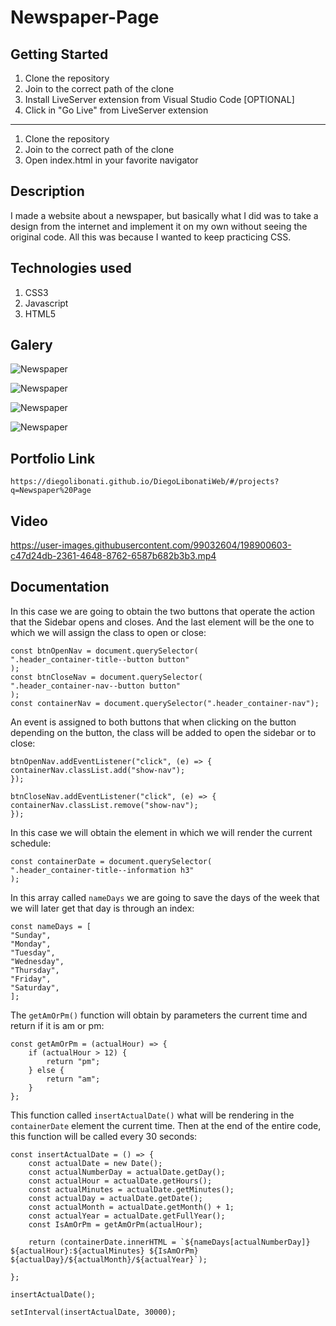 # Newspaper-Page

## Getting Started

1. Clone the repository
2. Join to the correct path of the clone
3. Install LiveServer extension from Visual Studio Code [OPTIONAL]
4. Click in "Go Live" from LiveServer extension

---

1. Clone the repository
2. Join to the correct path of the clone
3. Open index.html in your favorite navigator

## Description

I made a website about a newspaper, but basically what I did was to take a design from the internet and implement it on my own without seeing the original code. All this was because I wanted to keep practicing CSS.

## Technologies used

1. CSS3
2. Javascript
3. HTML5

## Galery

![Newspaper](https://raw.githubusercontent.com/DiegoLibonati/DiegoLibonatiWeb/main/data/projects/Css/Imagenes/newspaper-0.jpg)

![Newspaper](https://raw.githubusercontent.com/DiegoLibonati/DiegoLibonatiWeb/main/data/projects/Css/Imagenes/newspaper-1.jpg)

![Newspaper](https://raw.githubusercontent.com/DiegoLibonati/DiegoLibonatiWeb/main/data/projects/Css/Imagenes/newspaper-2.jpg)

![Newspaper](https://raw.githubusercontent.com/DiegoLibonati/DiegoLibonatiWeb/main/data/projects/Css/Imagenes/newspaper-3.jpg)

## Portfolio Link

`https://diegolibonati.github.io/DiegoLibonatiWeb/#/projects?q=Newspaper%20Page`

## Video

https://user-images.githubusercontent.com/99032604/198900603-c47d24db-2361-4648-8762-6587b682b3b3.mp4

## Documentation

In this case we are going to obtain the two buttons that operate the action that the Sidebar opens and closes. And the last element will be the one to which we will assign the class to open or close:

```
const btnOpenNav = document.querySelector(
".header_container-title--button button"
);
const btnCloseNav = document.querySelector(
".header_container-nav--button button"
);
const containerNav = document.querySelector(".header_container-nav");
```

An event is assigned to both buttons that when clicking on the button depending on the button, the class will be added to open the sidebar or to close:

```
btnOpenNav.addEventListener("click", (e) => {
containerNav.classList.add("show-nav");
});

btnCloseNav.addEventListener("click", (e) => {
containerNav.classList.remove("show-nav");
});
```

In this case we will obtain the element in which we will render the current schedule:

```
const containerDate = document.querySelector(
".header_container-title--information h3"
);
```

In this array called `nameDays` we are going to save the days of the week that we will later get that day is through an index:

```
const nameDays = [
"Sunday",
"Monday",
"Tuesday",
"Wednesday",
"Thursday",
"Friday",
"Saturday",
];
```

The `getAmOrPm()` function will obtain by parameters the current time and return if it is am or pm:

```
const getAmOrPm = (actualHour) => {
    if (actualHour > 12) {
        return "pm";
    } else {
        return "am";
    }
};
```

This function called `insertActualDate()` what will be rendering in the `containerDate` element the current time. Then at the end of the entire code, this function will be called every 30 seconds:

```
const insertActualDate = () => {
    const actualDate = new Date();
    const actualNumberDay = actualDate.getDay();
    const actualHour = actualDate.getHours();
    const actualMinutes = actualDate.getMinutes();
    const actualDay = actualDate.getDate();
    const actualMonth = actualDate.getMonth() + 1;
    const actualYear = actualDate.getFullYear();
    const IsAmOrPm = getAmOrPm(actualHour);

    return (containerDate.innerHTML = `${nameDays[actualNumberDay]} ${actualHour}:${actualMinutes} ${IsAmOrPm} ${actualDay}/${actualMonth}/${actualYear}`);

};

insertActualDate();

setInterval(insertActualDate, 30000);
```
